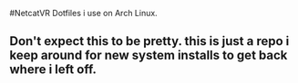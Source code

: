 #NetcatVR Dotfiles i use on Arch Linux.
## Don't expect this to be pretty. this is just a repo i keep around for new system installs to get back where i left off.
